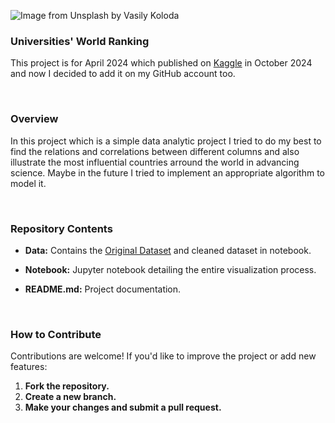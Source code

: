 ![Image from [Unsplash](https://unsplash.com/) by [Vasily Koloda](https://unsplash.com/@napr0tiv)](https://unsplash.com/photos/group-of-fresh-graduates-students-throwing-their-academic-hat-in-the-air-8CqDvPuo_kI)

### Universities' World Ranking
This project is for April 2024 which published on [Kaggle](https://www.kaggle.com/code/soroushesnaashari/universities-world-ranking) in October 2024 and now I decided to add it on my GitHub account too.

<br>

### Overview
In this project which is a simple data analytic project I tried to do my best to find the relations and correlations between different columns and also illustrate the most influential countries arround the world in advancing science.
Maybe in the future I tried to implement an appropriate algorithm to model it.

<br>

### Repository Contents

- **Data:** Contains the [Original Dataset](https://www.kaggle.com/datasets/alifarajnia/eighteen-nineteen-university-datasets) and cleaned dataset in notebook.

- **Notebook:** Jupyter notebook detailing the entire visualization process.

- **README.md:** Project documentation.

<br>

### How to Contribute
Contributions are welcome! If you'd like to improve the project or add new features:

1. **Fork the repository.**
2. **Create a new branch.**
3. **Make your changes and submit a pull request.**
